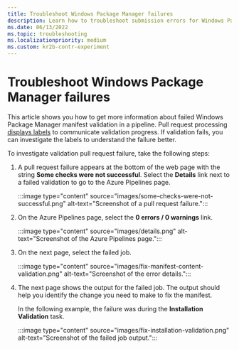 ```yaml
---
title: Troubleshoot Windows Package Manager failures
description: Learn how to troubleshoot submission errors for Windows Package Manager by investigating pull request failure labels.
ms.date: 06/13/2022
ms.topic: troubleshooting
ms.localizationpriority: medium
ms.custom: kr2b-contr-experiment
---
```


# Troubleshoot Windows Package Manager failures

This article shows you how to get more information about failed Windows Package Manager manifest validation in a pipeline. Pull request processing [displays labels](winget-validation.md#pull-request-labels) to communicate validation progress. If validation fails, you can investigate the labels to understand the failure better.

To investigate validation pull request failure, take the following steps:

1. A pull request failure appears at the bottom of the web page with the string **Some checks were not successful**. Select the **Details** link next to a failed validation to go to the Azure Pipelines page.

   :::image type="content" source="images/some-checks-were-not-successful.png" alt-text="Screenshot of a pull request failure.":::

1. On the Azure Pipelines page, select the **0 errors / 0 warnings** link.

   :::image type="content" source="images/details.png" alt-text="Screenshot of the Azure Pipelines page.":::

1. On the next page, select the failed job.

   :::image type="content" source="images/fix-manifest-content-validation.png" alt-text="Screenshot of the error details.":::

1. The next page shows the output for the failed job. The output should help you identify the change you need to make to fix the manifest.

   In the following example, the failure was during the **Installation Validation** task.

   :::image type="content" source="images/fix-installation-validation.png" alt-text="Screenshot of the failed job output.":::

